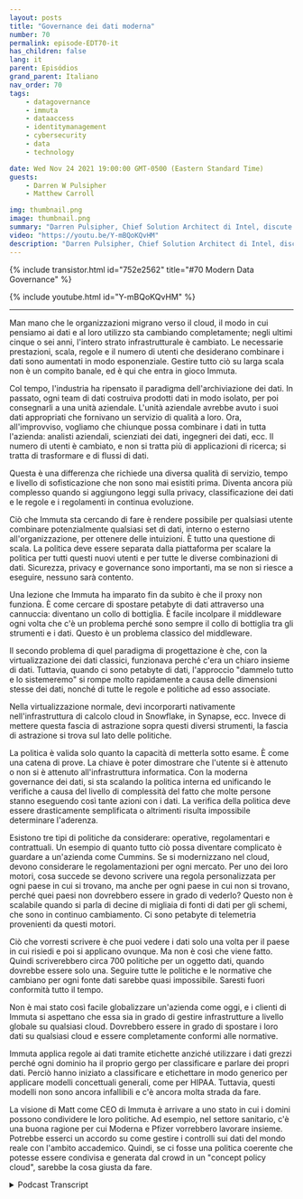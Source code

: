 ```yaml
---
layout: posts
title: "Governance dei dati moderna"
number: 70
permalink: episode-EDT70-it
has_children: false
lang: it
parent: Episódios
grand_parent: Italiano
nav_order: 70
tags:
    - datagovernance
    - immuta
    - dataaccess
    - identitymanagement
    - cybersecurity
    - data
    - technology

date: Wed Nov 24 2021 19:00:00 GMT-0500 (Eastern Standard Time)
guests:
    - Darren W Pulsipher
    - Matthew Carroll

img: thumbnail.png
image: thumbnail.png
summary: "Darren Pulsipher, Chief Solution Architect di Intel, discute della realtà e del futuro del governo dei dati moderno con Matthew Carroll, CEO di Immuta."
video: "https://youtu.be/Y-mBQoKQvHM"
description: "Darren Pulsipher, Chief Solution Architect di Intel, discute della realtà e del futuro del governo dei dati moderno con Matthew Carroll, CEO di Immuta."
---
```


<div>
{% include transistor.html id="752e2562" title="#70 Modern Data Governance" %}

{% include youtube.html id="Y-mBQoKQvHM" %}
</div>

---

Man mano che le organizzazioni migrano verso il cloud, il modo in cui pensiamo ai dati e al loro utilizzo sta cambiando completamente; negli ultimi cinque o sei anni, l'intero strato infrastrutturale è cambiato. Le necessarie prestazioni, scala, regole e il numero di utenti che desiderano combinare i dati sono aumentati in modo esponenziale. Gestire tutto ciò su larga scala non è un compito banale, ed è qui che entra in gioco Immuta.

Col tempo, l'industria ha ripensato il paradigma dell'archiviazione dei dati. In passato, ogni team di dati costruiva prodotti dati in modo isolato, per poi consegnarli a una unità aziendale. L'unità aziendale avrebbe avuto i suoi dati appropriati che fornivano un servizio di qualità a loro. Ora, all'improvviso, vogliamo che chiunque possa combinare i dati in tutta l'azienda: analisti aziendali, scienziati dei dati, ingegneri dei dati, ecc. Il numero di utenti è cambiato, e non si tratta più di applicazioni di ricerca; si tratta di trasformare e di flussi di dati.

Questa è una differenza che richiede una diversa qualità di servizio, tempo e livello di sofisticazione che non sono mai esistiti prima. Diventa ancora più complesso quando si aggiungono leggi sulla privacy, classificazione dei dati e le regole e i regolamenti in continua evoluzione.

Ciò che Immuta sta cercando di fare è rendere possibile per qualsiasi utente combinare potenzialmente qualsiasi set di dati, interno o esterno all'organizzazione, per ottenere delle intuizioni. È tutto una questione di scala. La politica deve essere separata dalla piattaforma per scalare la politica per tutti questi nuovi utenti e per tutte le diverse combinazioni di dati. Sicurezza, privacy e governance sono importanti, ma se non si riesce a eseguire, nessuno sarà contento.

Una lezione che Immuta ha imparato fin da subito è che il proxy non funziona. È come cercare di spostare petabyte di dati attraverso una cannuccia: diventano un collo di bottiglia. È facile incolpare il middleware ogni volta che c'è un problema perché sono sempre il collo di bottiglia tra gli strumenti e i dati. Questo è un problema classico del middleware.

Il secondo problema di quel paradigma di progettazione è che, con la virtualizzazione dei dati classici, funzionava perché c'era un chiaro insieme di dati. Tuttavia, quando ci sono petabyte di dati, l'approccio "dammelo tutto e lo sistemeremo" si rompe molto rapidamente a causa delle dimensioni stesse dei dati, nonché di tutte le regole e politiche ad esso associate.

Nella virtualizzazione normale, devi incorporarti nativamente nell'infrastruttura di calcolo cloud in Snowflake, in Synapse, ecc. Invece di mettere questa fascia di astrazione sopra questi diversi strumenti, la fascia di astrazione si trova sul lato delle politiche.

La politica è valida solo quanto la capacità di metterla sotto esame. È come una catena di prove. La chiave è poter dimostrare che l'utente si è attenuto o non si è attenuto all'infrastruttura informatica. Con la moderna governance dei dati, si sta scalando la politica interna ed unificando le verifiche a causa del livello di complessità del fatto che molte persone stanno eseguendo così tante azioni con i dati. La verifica della politica deve essere drasticamente semplificata o altrimenti risulta impossibile determinare l'aderenza.

Esistono tre tipi di politiche da considerare: operative, regolamentari e contrattuali. Un esempio di quanto tutto ciò possa diventare complicato è guardare a un'azienda come Cummins. Se si modernizzano nel cloud, devono considerare le regolamentazioni per ogni mercato. Per uno dei loro motori, cosa succede se devono scrivere una regola personalizzata per ogni paese in cui si trovano, ma anche per ogni paese in cui non si trovano, perché quei paesi non dovrebbero essere in grado di vederlo? Questo non è scalabile quando si parla di decine di migliaia di fonti di dati per gli schemi, che sono in continuo cambiamento. Ci sono petabyte di telemetria provenienti da questi motori.

Ciò che vorresti scrivere è che puoi vedere i dati solo una volta per il paese in cui risiedi e poi si applicano ovunque. Ma non è così che viene fatto. Quindi scriverebbero circa 700 politiche per un oggetto dati, quando dovrebbe essere solo una. Seguire tutte le politiche e le normative che cambiano per ogni fonte dati sarebbe quasi impossibile. Saresti fuori conformità tutto il tempo.

Non è mai stato così facile globalizzare un'azienda come oggi, e i clienti di Immuta si aspettano che essa sia in grado di gestire infrastrutture a livello globale su qualsiasi cloud. Dovrebbero essere in grado di spostare i loro dati su qualsiasi cloud e essere completamente conformi alle normative.

Immuta applica regole ai dati tramite etichette anziché utilizzare i dati grezzi perché ogni dominio ha il proprio gergo per classificare e parlare dei propri dati. Perciò hanno iniziato a classificare e etichettare in modo generico per applicare modelli concettuali generali, come per HIPAA. Tuttavia, questi modelli non sono ancora infallibili e c'è ancora molta strada da fare.

La visione di Matt come CEO di Immuta è arrivare a uno stato in cui i domini possono condividere le loro politiche. Ad esempio, nel settore sanitario, c'è una buona ragione per cui Moderna e Pfizer vorrebbero lavorare insieme. Potrebbe esserci un accordo su come gestire i controlli sui dati del mondo reale con l'ambito accademico. Quindi, se ci fosse una politica coerente che potesse essere condivisa e generata dal crowd in un "concept policy cloud", sarebbe la cosa giusta da fare.



<details>
<summary> Podcast Transcript </summary>

<p></p>

</details>
